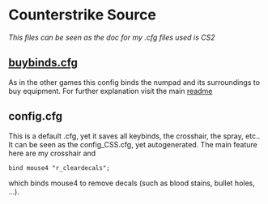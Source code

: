 # Counterstrike Source

*This files can be seen as the doc for my .cfg files used is CS2*

## [buybinds.cfg](https://github.com/julis99/CS_Config/blob/main/CS%3AS/buybinds.cfg)
As in the other games this config binds the numpad and its surroundings to buy equipment.
For further explanation visit the main [readme](https://github.com/julis99/CS_Config/blob/main/CS2/__CS_2__.md)

## config.cfg
This is a default .cfg, yet it saves all keybinds, the crosshair, the spray, etc.. It can be seen as the config_CSS.cfg, yet autogenerated. The main feature here are my crosshair and
```css
bind mouse4 "r_cleardecals";
```
which binds mouse4 to remove decals (such as blood stains, bullet holes, ...).